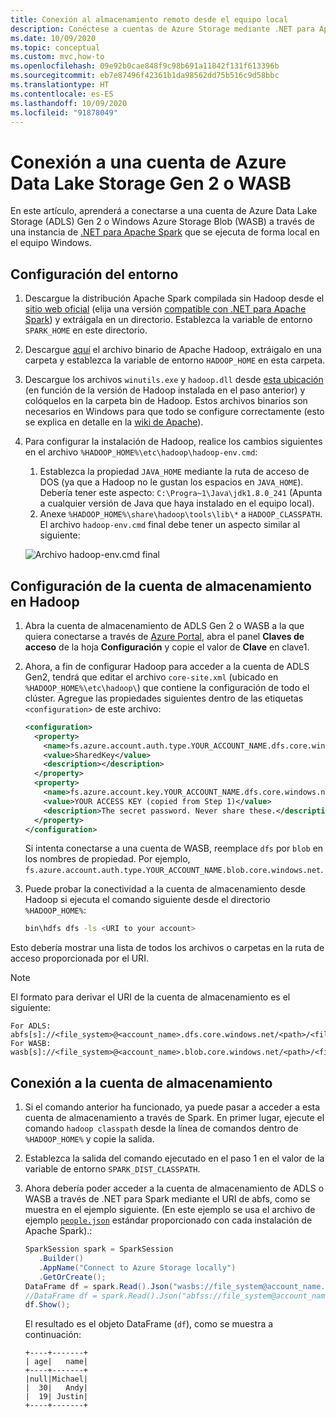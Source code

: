 ```yaml
---
title: Conexión al almacenamiento remoto desde el equipo local
description: Conéctese a cuentas de Azure Storage mediante .NET para Apache Spark desde el equipo local.
ms.date: 10/09/2020
ms.topic: conceptual
ms.custom: mvc,how-to
ms.openlocfilehash: 09e92b0cae848f9c98b691a11842f131f613396b
ms.sourcegitcommit: eb7e87496f42361b1da98562dd75b516c9d58bbc
ms.translationtype: HT
ms.contentlocale: es-ES
ms.lasthandoff: 10/09/2020
ms.locfileid: "91878049"
---
```

# <a name="connect-to-azure-data-lake-storage-gen-2-or-wasb-account"></a>Conexión a una cuenta de Azure Data Lake Storage Gen 2 o WASB

En este artículo, aprenderá a conectarse a una cuenta de Azure Data Lake Storage (ADLS) Gen 2 o Windows Azure Storage Blob (WASB) a través de una instancia de [.NET para Apache Spark](https://github.com/dotnet/spark) que se ejecuta de forma local en el equipo Windows.

## <a name="set-up-the-environment"></a>Configuración del entorno

1. Descargue la distribución Apache Spark compilada sin Hadoop desde el [sitio web oficial](https://archive.apache.org/dist/spark/) (elija una versión [compatible con .NET para Apache Spark](https://github.com/dotnet/spark#supported-apache-spark)) y extráigala en un directorio. Establezca la variable de entorno `SPARK_HOME` en este directorio.
2. Descargue [aquí](http://hadoop.apache.org/releases.html) el archivo binario de Apache Hadoop, extráigalo en una carpeta y establezca la variable de entorno `HADOOP_HOME` en esta carpeta.
3. Descargue los archivos `winutils.exe` y `hadoop.dll` desde [esta ubicación](https://github.com/cdarlint/winutils) (en función de la versión de Hadoop instalada en el paso anterior) y colóquelos en la carpeta bin de Hadoop. Estos archivos binarios son necesarios en Windows para que todo se configure correctamente (esto se explica en detalle en la [wiki de Apache](https://cwiki.apache.org/confluence/display/HADOOP2/WindowsProblems)).
4. Para configurar la instalación de Hadoop, realice los cambios siguientes en el archivo `%HADOOP_HOME%\etc\hadoop\hadoop-env.cmd`:
    1. Establezca la propiedad `JAVA_HOME` mediante la ruta de acceso de DOS (ya que a Hadoop no le gustan los espacios en `JAVA_HOME`). Debería tener este aspecto: `C:\Progra~1\Java\jdk1.8.0_241` (Apunta a cualquier versión de Java que haya instalado en el equipo local).
    2. Anexe `%HADOOP_HOME%\share\hadoop\tools\lib\*` a `HADOOP_CLASSPATH`.
    El archivo `hadoop-env.cmd` final debe tener un aspecto similar al siguiente:

    ![Archivo hadoop-env.cmd final](./media/connect-external-sources/hadoop-env.png)

## <a name="configure-your-storage-account-in-hadoop"></a>Configuración de la cuenta de almacenamiento en Hadoop

1. Abra la cuenta de almacenamiento de ADLS Gen 2 o WASB a la que quiera conectarse a través de [Azure Portal](https://portal.azure.com), abra el panel **Claves de acceso** de la hoja **Configuración** y copie el valor de **Clave** en clave1.
2. Ahora, a fin de configurar Hadoop para acceder a la cuenta de ADLS Gen2, tendrá que editar el archivo `core-site.xml` (ubicado en `%HADOOP_HOME%\etc\hadoop\`) que contiene la configuración de todo el clúster. Agregue las propiedades siguientes dentro de las etiquetas `<configuration>` de este archivo:

    ```xml
    <configuration>
      <property>
        <name>fs.azure.account.auth.type.YOUR_ACCOUNT_NAME.dfs.core.windows.net</name>
        <value>SharedKey</value>
        <description></description>
      </property>
      <property>
        <name>fs.azure.account.key.YOUR_ACCOUNT_NAME.dfs.core.windows.net</name>
        <value>YOUR ACCESS KEY (copied from Step 1)</value>
        <description>The secret password. Never share these.</description>
      </property>
    </configuration>
    ```

    Si intenta conectarse a una cuenta de WASB, reemplace `dfs` por `blob` en los nombres de propiedad. Por ejemplo, `fs.azure.account.auth.type.YOUR_ACCOUNT_NAME.blob.core.windows.net`.
3. Puede probar la conectividad a la cuenta de almacenamiento desde Hadoop si ejecuta el comando siguiente desde el directorio `%HADOOP_HOME%`:

    ```bash
    bin\hdfs dfs -ls <URI to your account>
    ```

Esto debería mostrar una lista de todos los archivos o carpetas en la ruta de acceso proporcionada por el URI.

> [!NOTE]
> El formato para derivar el URI de la cuenta de almacenamiento es el siguiente:
>
> ```
> For ADLS: abfs[s]://<file_system>@<account_name>.dfs.core.windows.net/<path>/<file_name>
> For WASB: wasb[s]://<file_system>@<account_name>.blob.core.windows.net/<path>/<file_name>
> ```

## <a name="connect-to-your-storage-account"></a>Conexión a la cuenta de almacenamiento

1. Si el comando anterior ha funcionado, ya puede pasar a acceder a esta cuenta de almacenamiento a través de Spark. En primer lugar, ejecute el comando `hadoop classpath` desde la línea de comandos dentro de `%HADOOP_HOME%` y copie la salida.
2. Establezca la salida del comando ejecutado en el paso 1 en el valor de la variable de entorno `SPARK_DIST_CLASSPATH`.
3. Ahora debería poder acceder a la cuenta de almacenamiento de ADLS o WASB a través de .NET para Spark mediante el URI de abfs, como se muestra en el ejemplo siguiente. (En este ejemplo se usa el archivo de ejemplo [`people.json`](https://github.com/apache/spark/blob/master/examples/src/main/resources/people.json) estándar proporcionado con cada instalación de Apache Spark).:

    ```csharp
    SparkSession spark = SparkSession
       .Builder()
       .AppName("Connect to Azure Storage locally")
       .GetOrCreate();
    DataFrame df = spark.Read().Json("wasbs://file_system@account_name.blob.core.windows.net/path/people.json");
    //DataFrame df = spark.Read().Json("abfss://file_system@account_name.dfs.core.windows.net/path/file.json");
    df.Show();
    ```

    El resultado es el objeto DataFrame (`df`), como se muestra a continuación:

    ```text
    +----+-------+
    | age|   name|
    +----+-------+
    |null|Michael|
    |  30|   Andy|
    |  19| Justin|
    +----+-------+
    ```
